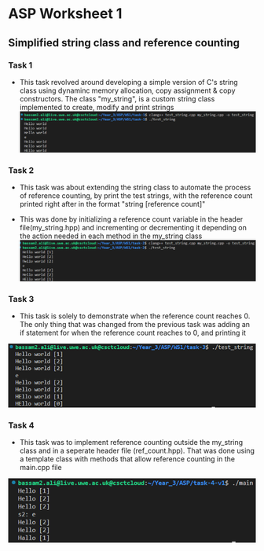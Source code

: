 # ASP Worksheet 1

## Simplified string class and reference counting

### Task 1
* This task revolved around developing a simple version of C's string class using dynaminc memory allocation, copy assignment & copy constructors. The class "my_string", is a custom string class implemented to create, modify and print strings
![running task 1 screenshot](./images/WS1-T1.png)

### Task 2
* This task was about extending the string class to automate the process of reference counting, by print the test strings, with the reference count printed right after in the format "string [reference count]"

* This was done by initializing a reference count variable in the header file(my_string.hpp) and incrementing or decrementing it depending on the action needed in each method in the my_string class
![running task 2 screenshot](./images/WS1-T2.png)

### Task 3
* This task is solely to demonstrate when the reference count reaches 0. The only thing that was changed from the previous task was adding an if statement for when the reference count reaches to 0, and printing it

![running task 3 screenshot](./images/WS1-T3.png)

### Task 4
* This task was to implement reference counting outside the my_string class and in a seperate header file (ref_count.hpp). That was done using a template class with methods that allow reference counting in the main.cpp file

![running task 4 screenshot](./images/WS1-T4.png)
